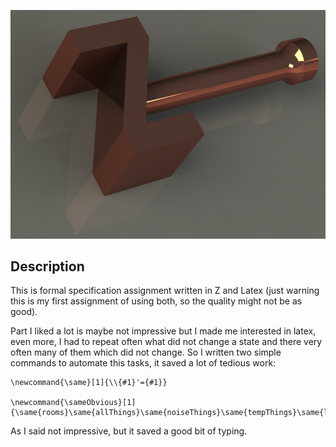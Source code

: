 ![titlepage](/images/hammer.png)

Description
-----------

This is formal specification assignment written in Z and Latex (just warning this is my first assignment of using both, so the quality might not be as good).

Part I liked a lot is maybe not impressive but I made me interested in latex, even more, I had to repeat often what did not change a state and there very often many of them which did not change. So I written two simple commands to automate this tasks, it saved a lot of tedious work:

```
\newcommand{\same}[1]{\\{#1}'={#1}}

\newcommand{\sameObvious}[1]{\same{rooms}\same{allThings}\same{noiseThings}\same{tempThings}\same{lightThings}\same{actuatorThings}}
```

As I said not impressive, but it saved a good bit of typing. 